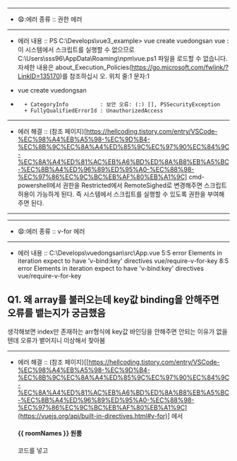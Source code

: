 
 -----------------------------------------------------------------------------------------------------------------------------------
 - 😧:에러 종류 :: 권한 에러
------------------------------------------------------------------------------------------------------------------------------------
 - 에러 내용 :: 
PS C:\Develops\vue3_example> vue create vuedongsan
vue : 이 시스템에서 스크립트를 실행할 수 없으므로 C:\Users\sss96\AppData\Roaming\npm\vue.ps1 파일을 로드할 수 없습니다. 자세한 내용은 about_Execution_Policies(https://go.microsoft.com/fwlink/?LinkID=135170)를 참조하십시
오.
위치 줄:1 문자:1
+ vue create vuedongsan
+ ~~~
    + CategoryInfo          : 보안 오류: (:) [], PSSecurityException
    + FullyQualifiedErrorId : UnauthorizedAccess
-------------------------------------------------------------------------------------------------------------------------------------
- 에러 해결 ::
(참조 페이지)[https://hellcoding.tistory.com/entry/VSCode-%EC%98%A4%EB%A5%98-%EC%9D%B4-%EC%8B%9C%EC%8A%A4%ED%85%9C%EC%97%90%EC%84%9C-%EC%8A%A4%ED%81%AC%EB%A6%BD%ED%8A%B8%EB%A5%BC-%EC%8B%A4%ED%96%89%ED%95%A0-%EC%88%98-%EC%97%86%EC%9C%BC%EB%AF%80%EB%A1%9C]
cmd-powershell에서 권한을 Restricted에서 RemoteSighed로 변경해주면 스크립트 허용이 가능하게 된다.
즉 시스템에서 스크립트를 실행할 수 있도록 권한을 부여해주면 된다.

--------------------------------------------------------------------------------------------------------------------------------------


 -----------------------------------------------------------------------------------------------------------------------------------
 - 😧:에러 종류 :: v-for 에러
------------------------------------------------------------------------------------------------------------------------------------
 - 에러 내용 :: 
C:\Develops\vuedongsan\src\App.vue
  5:5  error  Elements in iteration expect to have 'v-bind:key' directives  vue/require-v-for-key
  8:5  error  Elements in iteration expect to have 'v-bind:key' directives  vue/require-v-for-key

 ## Q1. 왜 array를 불러오는데 key값 binding을 안해주면 오류를 뱉는지가 궁금했음
 생각해보면 index만 존재하는 arr형식에 key값 바인딩을 안해주면 안되는 이유가 없을텐데 오류가 뱉어지니 이상해서 찾아봄

-------------------------------------------------------------------------------------------------------------------------------------
- 에러 해결 ::
(참조 페이지)[[https://hellcoding.tistory.com/entry/VSCode-%EC%98%A4%EB%A5%98-%EC%9D%B4-%EC%8B%9C%EC%8A%A4%ED%85%9C%EC%97%90%EC%84%9C-%EC%8A%A4%ED%81%AC%EB%A6%BD%ED%8A%B8%EB%A5%BC-%EC%8B%A4%ED%96%89%ED%95%A0-%EC%88%98-%EC%97%86%EC%9C%BC%EB%AF%80%EB%A1%9C](https://vuejs.org/api/built-in-directives.html#v-for)]
<templet>에서  <h4>{{ roomNames }} 원룸</h4> 코드를 넣고
<script>태그에서 
 data() {
    return {
      products: ["역삼동원룸", "천호동원룸", "마포구원룸"],
      price: [50, 60, 70],
    };
  }
 위 코드와 같이 넣어주었는데 동작이 되지 않았다.
  vue api 문서를 살펴본 결과 alias가 특별하게 설정이 되어있어야 한다고 나와있었다.

  혁준이(개발자친구)에게 물어보니 vue는 rendering을 할 때 (vue가 rendering 특징을 가지고있어 반응형 web을 만들기때문)
  그 key값을 가지고있어야 rendering의 조건을 충족시킨다는 이야기를 전해들었다.
   즉 v-bind:key를 넣어줘야 오류가 없다는 말.

--------------------------------------------------------------------------------------------------------------------------------------
